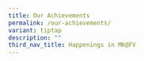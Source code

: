 ```yaml
---
title: Our Achievements
permalink: /our-achievements/
variant: tiptap
description: ""
third_nav_title: Happenings in MK@FV
---
```

